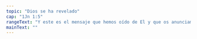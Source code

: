 ```yaml
---
topic: "Dios se ha revelado"
cap: "1Jn 1:5"
rangeText: "Y este es el mensaje que hemos oído de El y que os anunciamos • Dios es luz, y en El no hay tiniebla alguna."
mainText: ""
---
```

